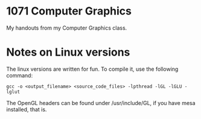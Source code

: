 # 1071 Computer Graphics
My handouts from my Computer Graphics class. 

# Notes on Linux versions
The linux versions are written for fun. To compile it, use the following command:
```
gcc -o <output_filename> <source_code_files> -lpthread -lGL -lGLU -lglut
```
The OpenGL headers can be found under /usr/include/GL, if you have mesa installed, that is.

